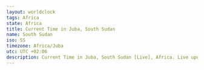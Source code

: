 ```yaml
---
layout: worldclock
tags: Africa
state: Africa
title: Current Time in Juba, South Sudan
name: South Sudan
iso: SS
timezone: Africa/Juba
utc: UTC +02:06
description: Current Time in Juba, South Sudan [Live], Africa. Live update now time in Juba, timezone Africa/Juba, UTC +02:06, Country ISO code & Current Local Time.
---
```


